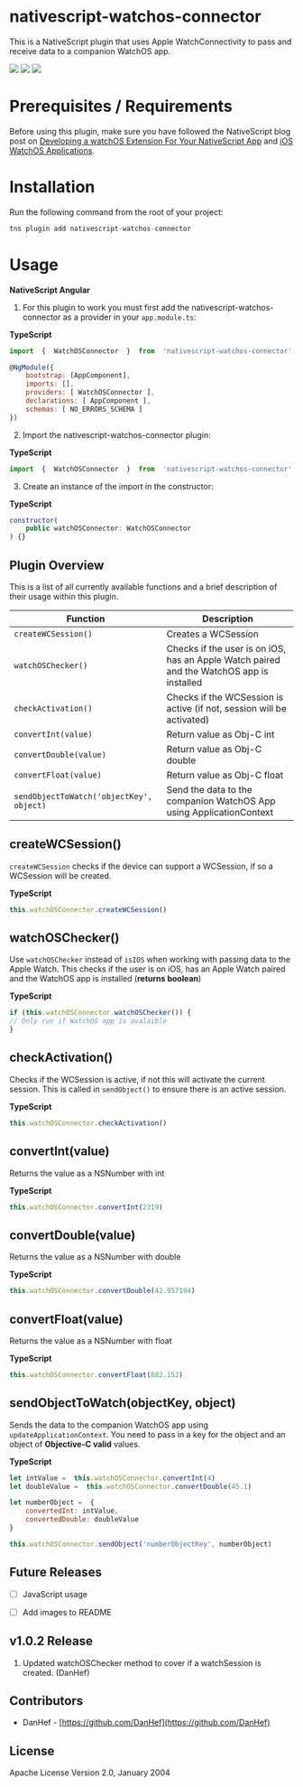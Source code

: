 
#  nativescript-watchos-connector
This is a NativeScript plugin that uses Apple WatchConnectivity to pass and receive data to a companion WatchOS app.

[![](https://img.shields.io/npm/v/nativescript-watchos-connector?style=for-the-badge)](https://www.npmjs.com/package/nativescript-watchos-connector)  [![](https://img.shields.io/npm/dt/nativescript-watchos-connector?style=for-the-badge)](https://www.npmjs.com/package/nativescript-watchos-connector)  [![](https://img.shields.io/github/issues/reecereynolds/nativescript-watchos-connector?style=for-the-badge)](https://github.com/ReeceReynolds/nativescript-watchos-connector/issues)

#  Prerequisites / Requirements
Before using this plugin, make sure you have followed the NativeScript blog post on [Developing a watchOS Extension For Your NativeScript App](https://www.nativescript.org/blog/developing-a-watchos-extension-for-your-nativescript-app) and [iOS WatchOS Applications](https://docs.nativescript.org/angular/tooling/ios-watch-apps).  

#  Installation
Run the following command from the root of your project:
```javascript
tns plugin add nativescript-watchos-connector
```

#  Usage
**NativeScript Angular**
1. For this plugin to work you must first add the nativescript-watchos-connector as a provider in your `app.module.ts`:

**TypeScript**
```javascript
import  {  WatchOSConnector  }  from  'nativescript-watchos-connector'

@NgModule({
	bootstrap: [AppComponent],
	imports: [],
	providers: [ WatchOSConnector ],
	declarations: [ AppComponent ],
	schemas: [ NO_ERRORS_SCHEMA ]
})
```

2. Import the nativescript-watchos-connector plugin:

**TypeScript**
```javascript
import  {  WatchOSConnector  }  from  'nativescript-watchos-connector'
```

3. Create an instance of the import in the constructor:

**TypeScript**
```javascript
constructor(
	public watchOSConnector: WatchOSConnector
) {}
```

##  Plugin Overview
This is a list of all currently available functions and a brief description of their usage within this plugin.

|Function | Description |
|--|--|
|`createWCSession()` |Creates a WCSession|
|`watchOSChecker()`|Checks if the user is on iOS, has an Apple Watch paired and the WatchOS app is installed|
|`checkActivation()`|Checks if the WCSession is active (if not, session will be activated)|
|`convertInt(value)`|Return value as Obj-C int|
|`convertDouble(value)`|Return value as Obj-C double|
|`convertFloat(value)`|Return value as Obj-C float|
|`sendObjectToWatch('objectKey', object)`|Send the data to the companion WatchOS App using ApplicationContext|

##  createWCSession()
`createWCSession` checks if the device can support a WCSession, if so a WCSession will be created.

**TypeScript**
```javascript
this.watchOSConnector.createWCSession()
```

##  watchOSChecker()
Use `watchOSChecker` instead of `isIOS` when working with passing data to the Apple Watch. This checks if the user is on iOS, has an Apple Watch paired and the WatchOS app is installed (**returns boolean**)

**TypeScript**
```javascript
if (this.watchOSConnector.watchOSChecker()) {
// Only run if WatchOS app is avalaible
}
```

##  checkActivation()
Checks if the WCSession is active, if not this will activate the current session. This is called in `sendObject()` to ensure there is an active session.

**TypeScript**
```javascript
this.watchOSConnector.checkActivation()
```

##  convertInt(value)
Returns the value as a NSNumber with int

**TypeScript**
```javascript
this.watchOSConnector.convertInt(2319)
```

##  convertDouble(value)
Returns the value as a NSNumber with double

**TypeScript**
```javascript
this.watchOSConnector.convertDouble(42.957194)
```

##  convertFloat(value)
Returns the value as a NSNumber with float

**TypeScript**
```javascript
this.watchOSConnector.convertFloat(882.152)
```

##  sendObjectToWatch(objectKey, object)
Sends the data to the companion WatchOS app using `updateApplicationContext`. You need to pass in a key for the object and an object of **Objective-C valid** values.

**TypeScript**
```javascript
let intValue =  this.watchOSConnector.convertInt(4)
let doubleValue =  this.watchOSConnector.convertDouble(45.1)

let numberObject =  {
	convertedInt: intValue,
	convertedDouble: doubleValue
}

this.watchOSConnector.sendObject('numberObjectKey', numberObject)
```

##  Future Releases
- [ ] JavaScript usage

- [ ] Add images to README

##  v1.0.2 Release

 1. Updated watchOSChecker method to cover if a watchSession is created. (DanHef)

##  Contributors
 - DanHef - [https://github.com/DanHef](https://github.com/DanHef)

  

##  License
Apache License Version 2.0, January 2004